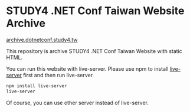 # STUDY4 .NET Conf Taiwan Website Archive

[archive.dotnetconf.study4.tw](https://archive.dotnetconf.study4.tw/)

This repository is archive STUDY4 .NET Conf Taiwan Website with static HTML.

You can run this website with live-server. Please use npm to install [live-server](https://www.npmjs.com/package/live-server) first and then run live-server.

```bash
npm install live-server
live-server
```

Of course, you can use other server instead of live-server.
